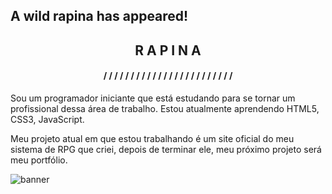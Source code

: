 ## A wild rapina has appeared!
<h2 align="center">R A P I N A</h2>

<h4 align="center">/ / / / / / / / / / / / / / / / / / / / / / / /</h4>

<p>Sou um programador iniciante que está estudando para se tornar um profissional dessa área de trabalho. Estou atualmente aprendendo HTML5, CSS3, JavaScript.</p>

<p>Meu projeto atual em que estou trabalhando é um site oficial do meu sistema de RPG que criei, depois de terminar ele, meu próximo projeto será meu portfólio.</p>

![banner](https://github.com/rapinadescolado/rapinadescolado/assets/163008675/4bee25d9-2780-4c86-b5f0-7cf16bb026e9)
